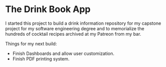 # The Drink Book App
 
I started this project to build a drink information repository for my capstone project for my software engineering degree and to memorialize the hundreds of cocktail recipes archived at my Patreon from my bar.


Things for my next build:
- Finish Dashboards and allow user customization.
- Finish PDF printing system.
